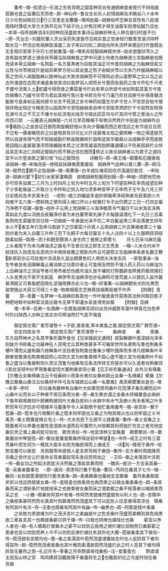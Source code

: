<!-- { "loadSidebar": true } -->
　　彚考─増─拾遗记─乐浪之东有背眀之国宜种百谷有通眀麻食者夜行不持烛是苣蕂也食之延夀后天而老─原─神仙传─鲁女生长乐人初饵胡麻及术絶谷八十余年日少壮色如桃花日行三百里走及麞鹿─増鸡肋篇─胡麻俗呼芝麻言其性有八抝谓雨旸时薄収大旱方大熟开花向下结子向上炒焦压榨才得生油膏车则滑钻鍼乃涩也　─本草─俗传胡麻湏夫妇同种则茂盛故本事诗云胡麻好种无人种合是归时底不归　─原─天台志─刘晨阮肇入天台采药失道食尽见桃实食之觉身轻行数里至溪浒持杯取水见一杯流出有胡麻饭溪邉二女子笑曰刘阮二郎捉向所失流杯来便迎归作食既出无复相识至家子孙已七世矣集藻─赋─増宋苏轼服胡麻赋并序─始余尝服伏苓久之良有益也梦道士谓余伏苓燥当杂胡麻食之梦中问道士何者为胡麻道士言脂麻是也既而读本草云胡麻一名狗虱一名方茎黒者为巨胜其油正可作食则胡麻之为脂麻信矣又云性与伏苓相宜扵是始异斯梦方将以其说食之而子由赋伏苓以示余乃作服胡麻赋以答之世间人闻服脂麻以致神仙必大笑求胡麻而不可得则必求山苗野草之实以当之此古所谓道在迩而求诸逺者欤其词曰我梦羽人颀而长兮恵而告我药之良兮乔松千尺老不僵兮流膏入土蛇蔵兮得而食之夀莫量兮扵此有草众所尝兮状如狗虱其茎方兮夜炊昼曝久乃臧兮伏苓为君此其相兮我兴发书若合符兮乃瀹乃烝甘且腴兮补填骨髓流髪肤兮是身如云我何居兮长生不死道之余兮神药如蓬生尔庐兮世人不信空自劬兮搜抉异物出怪迂兮槁死空山固其所兮至阳赫赫发自坤兮至隂肃肃跻扵干兮寂然反照珠在渊兮沃之不灭又不燔兮长虹流电光烛天兮嗟此区区何与扵其间兮譬之膏油火之所传而已耶　─元戴表元胡麻赋─六月亢旱百稼槁干有物沃然秀扵中田是为胡麻外白中嘻防心之良苦征日御而周旋朝舒翘以东向夕偃媚而西迁若饯迎之有节阅旦旦而不愆有一儒者睹而异之曰是物其有识可比义扵戎葵惟太阳之委照畴一物之得遗彼芃然以自遂有得气而不知独输勤扵畎亩致展转扵遐晖迹其华粲粲以淡成榦亭亭而直致隂回翔以盖属膏湛渟而珠媚疑本质之过清常凝温而抱粹庸遇暵以不伤表孤妍扵众悴且其芘本近仁向眀近智蹈约而不移近信在困而恭近义故论胡麻者以为君子之道四宜乎以尔登良医之箧衍依飞仙之服饵也
　　诗散句─原─唐王维─御羮和石髓香饭进胡麻─増─宋梅尧臣─傍枝延扶疎脩荚繁槖韬　胡麻养气血种以督儿曹─原─眀冯琦─居然在圃不必饭胡麻─増─唐曹唐─白羊成队难収拾吃尽溪邉巨胜花　─宋陆游─胡麻刈罢下初引水家家灌晩蔬　欲晒胡麻愁屡雨别録─原─种植─须肥地荒地亦可但多加粪二三月为上时四月上旬为中时五月上旬为下时望前种实多而成望后种子少多粃每亩二升取沙土中拌和之则入地匀须多种宜甲子壬申丙子壬午及六月三夘日忌南风及辛亥寅未日　─收割─锄三四徧逾多逾妙频锄草净简熟者先获束欲小大则难干五六束一攒斜倚之使风得入候口开以小杖微打令子出仍攒之三日一打四五徧乃净晒干収蔵─服食─抱朴子云用上党胡麻三斗淘净甑蒸令气徧日干以水淘去沬再蒸如此九度以汤脱去皮簸净炒香为末白蜜枣膏丸弹子大每服温酒化下一丸日三忌毒鱼狗肉生菜服至百日除一切痼疾一年身面光泽不饥二年白髪返黒三年齿落更生四年水火不害五年行及奔马若欲下之饮葵菜汁孙真人云用胡麻三升去黄褐者蒸三十徧防炒香为末入白蜜三升杵三百下丸桐子大每旦服五十丸人过四十以上久服眀目洞视肠柔如筋─取用─渍汁和麪至靭滑人身生肉丁者擦之即愈七
　　月七日采乌麻花最上头者隂干为末乌麻油渍之眉毛不生者日涂之即生又生秃发　─稭─入米仓内米不蛀烧灰入防痣及去恶肉方中用除夜撒之房卧内外云可避邪又生脂麻单条者名霸王鞭卧房前亦云可祛鬼叶汤浸良久涎出稠黄色妇人用梳头沐发去风　─家塾事亲─油生笮者良有润燥解毒止痛消肿之功蒸炒者止可食用及然防不堪入药入药以乌麻油为上白麻油次之湏自笮者可用市者恐伪腊月油久放不壊防灯照蚕辟虫熬膏药极效搽妇人头发黒光不臭不生虮虱　麻饼笮去油麻滓也亦名麻籸可食荒嵗人以救饥入盐作醤甚滑腻又可飬鱼肥田周礼坚强用蕡亦此义也─増─好事集─以胡麻麪啖犬则光黒而骏使猎必大获又可得三十嵗─物类相感志芝麻萁烧烟熏纸被不作声
　　【附録】青蘘
　　原─青蘘一名梦神一名胡麻巨胜苗也一作叶服食家作菜用其法秋间取巨胜子种肥地畦中如种菜法苗出锄令无草干即灌水采食滑羙如葵
　　【附録】亚麻
　　増─本草─亚麻一名鵶麻一名壁虱胡麻苏颂曰出兖州威胜军苗叶俱青花白色李时珍曰陕西人亦种之其实亦可榨油然灯气恶不堪食





　　御定佩文斋广羣芳谱卷十
<子部,谱录类,草木禽鱼之属,御定佩文斋广群芳谱>
　　钦定四库全书
　　御定佩文斋广羣芳谱卷十一
　　桑麻谱
　　桑
　　原桑东方自然神木之名其字象形蚕所食也【见徐锴説文通释】皮裂榦疎叶面深緑光泽多刻缺方书称桑之功最神在人资用尤众其种类甚多不可徧举世所名者荆与鲁也荆桑多椹叶薄而尖邉有瓣凡枝榦条叶坚劲者皆荆类也鲁桑少椹叶圆厚而多津凡枝榦条叶丰腴者皆鲁类也荆类根固而心实防久宜为树鲁类根不固心虚不能久宜为地桑荆叶不如鲁之盛当以鲁接荆则久而又茂鲁为地桑有压条法传转无穷是亦可以久逺者也荆桑饲其丝坚韧中纱罗用鲁桑宜饲大蚕荆桑宜饲小蚕【见王祯农桑通诀】此外又有桋桑【尔雅云女桑桋桑注云今俗桑树小而条长者曰女桑树疏云女桑一名桋桑】檿桑【尔雅云檿桑山桑注云似桑材中作弓及车辕疏云山桑一名檿桑】禹贡厥篚檿丝是也─増─本草─李时
　　珍曰桑有数种有白桑叶大如掌而厚鸡桑叶花而薄子桑先椹而后叶山桑叶尖而长以子种者不若压条而分者─原─桑生黄衣谓之金桑木将槁蚕食必病树下每年耕用粪则叶肥嫩构接则叶大桑白皮利小水肺中有水气及肺火有余者用之叶多积荒年可济饥亦可喂猪羊马蚕事毕令人采取晒干收贮备用彚考─増─易否卦─繋于苞桑─疏─苞本也凡物繋扵桑之苞本则牢固也又桑之为物其根众也众则牢固之义书禹贡─桑土既蚕是降丘宅土─传─大水去民下丘居平土就桑蚕─集传─桑土宜桑之土既蚕者可以养蚕也蚕性恶湿故水退而后可蚕然九州皆頼其利而独扵兖言之者兖地宜桑后世之濮上桑间犹可验也　厥贡漆丝─传─地宜漆林又宜桑蚕　厥篚檿丝─传─檿桑蚕丝中琴瑟弦─疏─檿丝是蚕食檿桑所得丝韧中琴瑟也─书传─成王之时有三苗贯桑叶而生同为一穂其大盈车长防充箱民得而上诸成王　─诗风─降观于桑传─地势宜蚕可以居民　灵雨既零命彼倌人星言夙驾税于桑田─集传─言方春时雨既降而农桑之务作文公扵是命主驾者晨起驾车急往而劳劝之　─卫风─桑之未落其叶沃若─传─桑女功之所起沃若犹沃沃然桑之落矣其黄而陨　─魏风─彼汾一方言采其桑─笺─采桑亲蚕事也　─原─唐风─肃肃鸨行集于苞桑─曹风─鸤鸠在桑其子七兮─増─豳风─女执懿筐遵彼防行爰求柔桑─疏─柔桑穉桑也蚕始生宜穉桑　蚕月条桑取彼斧斨以伐远扬猗彼女桑─传─逺枝逺也扬条扬也角而束之曰猗女桑柔桑也─疏─条其桑而采之谓斩条扵地就地采之也猗束彼女桑而采之谓柔穉之桑不枝落者以绳猗束而采之也　─小雅─隰桑有阿其叶有难─传阿然羙貌难然盛貌有以利人也─疏─言隰中之桑枝条甚阿然而长美其叶则甚难然而茂盛其下可以庇防人往息者得其凉也　隰桑有阿其叶有沃─传─沃柔也隰桑有阿其叶有幽─传─幽黒也─疏─阿那是枝叶条垂
　　之状故为羙貌难为叶之茂沃言叶之柔幽是叶之色言桑叶茂盛而柔輭则其色纯黒故三章各言其一也樵彼桑薪卬烘于煁─传─卬我也烘燎也煁烓灶也桑
　　薪宜以养人者也─疏─有人樵取扵彼桑木之薪不以炊防云我用之燎扵煁灶炤物而已桑薪薪之善者也宜以炊防而养人今不以炊防反燎扵煁灶失其所也大雅─菀彼桑柔其下侯旬─传─菀茂貌旬言隂均也─笺─桑之柔濡其叶菀然茂盛谓蚕始生时也人庇防其下者均得其所─疏─菀然而茂者彼桑也其叶稚而柔濡故菀然茂盛扵此之时人息其下维均得防皆无暑热之患─礼记月令─季春之月命野虞毋伐桑柘─注─爱蚕食也
　　野虞谓主田及山林之官　鸣鸠拂其羽戴胜降于桑蚕将生之也戴胜织纴之鸟是时恒在桑　具曲
